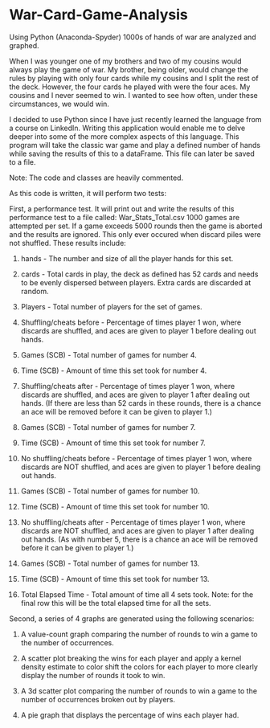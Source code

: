 # War-Card-Game-Analysis
Using Python (Anaconda-Spyder) 1000s of hands of war are analyzed and graphed.

When I was younger one of my brothers and two of my cousins would always play the game of war. My brother, being older, would change the rules by playing with only four cards while my cousins and I split the rest of the deck. However, the four cards he played with were the four aces. My cousins and I never seemed to win. I wanted to see how often, under these circumstances, we would win.

I decided to use Python since I have just recently learned the language from a course on LinkedIn. Writing this application would enable me to delve deeper into some of the more complex aspects of this language. This program will take the classic war game and play a defined number of hands while saving the results of this to a dataFrame. This file can later be saved to a file. 

Note: The code and classes are heavily commented.

As this code is written, it will perform two tests:

First, a performance test. It will print out and write the results of this performance test to a file called: War_Stats_Total.csv
1000 games are attempted per set. If a game exceeds 5000 rounds then the game is aborted and the results are ignored. This only ever occured when discard piles were not shuffled.
These results include:

1.	hands - The number and size of all the player hands for this set.

2.	cards - Total cards in play, the deck as defined has 52 cards and needs to be evenly dispersed between players. Extra cards are discarded at random.

3.	Players - Total number of players for the set of games.

4.	Shuffling/cheats before - Percentage of times player 1 won, where discards are shuffled, and aces are given to player 1 before dealing out hands.

5.	Games (SCB) - Total number of games for number 4.

6.	Time (SCB) - Amount of time this set took for number 4.

7.	Shuffling/cheats after - Percentage of times player 1 won, where discards are shuffled, and aces are given to player 1 after dealing out hands. (If there are less than 52 cards in these rounds, there is a chance an ace will be removed before it can be given to player 1.)

8.	Games (SCB) - Total number of games for number 7.

9.	Time (SCB) - Amount of time this set took for number 7.

10.	No shuffling/cheats before - Percentage of times player 1 won, where discards are NOT shuffled, and aces are given to player 1 before dealing out hands.

11.	Games (SCB) - Total number of games for number 10.

12.	Time (SCB) - Amount of time this set took for number 10.

13.	No shuffling/cheats after - Percentage of times player 1 won, where discards are NOT shuffled, and aces are given to player 1 after dealing out hands. (As with number 5, there is a chance an ace will be removed before it can be given to player 1.)

14.	Games (SCB) - Total number of games for number 13.

15.	Time (SCB) - Amount of time this set took for number 13.

16.	Total Elapsed Time - Total amount of time all 4 sets took. Note: for the final row this will be the total elapsed time for all the sets.


Second, a series of 4 graphs are generated using the following scenarios:

1.	A value-count graph comparing the number of rounds to win a game to the number of occurrences.

2.	A scatter plot breaking the wins for each player and apply a kernel density estimate to color shift the colors for each player to more clearly display the number of rounds it took to win.

3.	A 3d scatter plot comparing the number of rounds to win a game to the number of occurrences broken out by players.

4.	A pie graph that displays the percentage of wins each player had.
